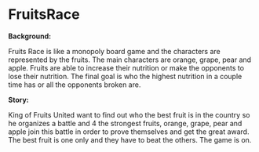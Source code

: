 # FruitsRace
<b>Background:</b>
<p>
Fruits Race is like a monopoly board game and the characters are represented by the fruits. The main characters are orange, grape, pear and apple. Fruits are able to increase their nutrition or make the opponents to lose their nutrition. The final goal is who the highest nutrition in a couple time has or all the opponents broken are.
</p>

<b>Story:</b>
<p>
King of Fruits United want to find out who the best fruit is in the country so he organizes a battle and 4 the strongest fruits, orange, grape, pear and apple join this battle in order to prove themselves and get the great award. The best fruit is one only and they have to beat the others. The game is on.
</p>
